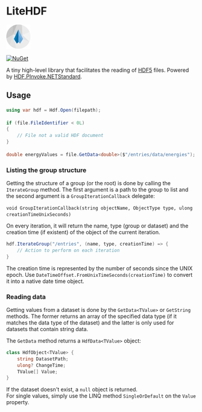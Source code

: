 # LiteHDF

![logo](https://github.com/silkfire/LiteHDF/blob/master/img/logo.png)

[![NuGet](https://img.shields.io/nuget/v/LiteHDF.svg)](https://www.nuget.org/packages/LiteHDF)

A tiny high-level library that facilitates the reading of [HDF5](https://en.wikipedia.org/wiki/Hierarchical_Data_Format) files. Powered by [HDF.PInvoke.NETStandard](https://github.com/surban/HDF.PInvoke).

## Usage

```csharp
using var hdf = Hdf.Open(filepath);

if (file.FileIdentifier < 0L)
{
    // File not a valid HDF document
}

double energyValues = file.GetData<double>($"/entries/data/energies");
```

### Listing the group structure

Getting the structure of a group (or the root) is done by calling the `IterateGroup` method. The first argument is a path to the group to list and the second argument is a `GroupIterationCallback` delegate:

`void GroupIterationCallback(string objectName, ObjectType type, ulong creationTimeUnixSeconds)`

On every iteration, it will return the name, type (group or dataset) and the creation time (if existent) of the object of the current iteration.

```csharp
hdf.IterateGroup("/entries", (name, type, creationTime) => {
    // Action to perform on each iteration
}
```

The creation time is represented by the number of seconds since the UNIX epoch. Use `DateTimeOffset.FromUnixTimeSeconds(creationTime)` to convert it into a native date time object.

### Reading data

Getting values from a dataset is done by the `GetData<TValue>` or `GetString` methods. The former returns an array of the specified data type (if it matches the data type of the dataset) and the latter is only used for datasets that contain string data.

The `GetData` method returns a `HdfData<TValue>` object:

```csharp
class HdfObject<TValue> {
    string DatasetPath;
    ulong? ChangeTime;
    TValue[] Value;
}
```

If the dataset doesn't exist, a `null` object is returned.  
For single values, simply use the LINQ method `SingleOrDefault` on the `Value` property.